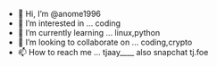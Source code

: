 - 👋 Hi, I’m @anome1996
- 👀 I’m interested in ... coding 
- 🌱 I’m currently learning ... linux,python
- 💞️ I’m looking to collaborate on ... coding,crypto
- 📫 How to reach me ... tjaay____     also snapchat tj.foe

<!---
anome1996/anome1996 is a ✨ special ✨ repository because its `README.md` (this file) appears on your GitHub profile.
You can click the Preview link to take a look at your changes.
--->
